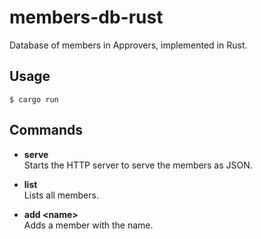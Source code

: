 # members-db-rust
Database of members in Approvers, implemented in Rust.

## Usage
```console
$ cargo run
```

## Commands
- **serve**  
  Starts the HTTP server to serve the members as JSON.

- **list**  
  Lists all members.

- **add \<name\>**  
  Adds a member with the name.
